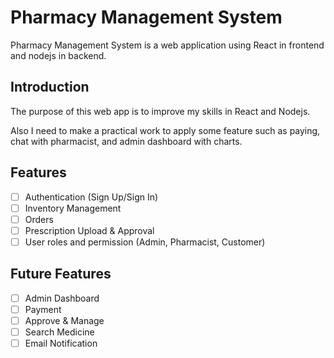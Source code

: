 # Pharmacy Management System

Pharmacy Management System is a web application using React in frontend and nodejs in backend.

## Introduction

The purpose of this web app is to improve my skills in React and Nodejs.

Also I need to make a practical work to apply some feature such as paying, chat with pharmacist, and admin dashboard with charts.

## Features

- [ ] Authentication (Sign Up/Sign In)
- [ ] Inventory Management
- [ ] Orders
- [ ] Prescription Upload & Approval
- [ ] User roles and permission (Admin, Pharmacist, Customer)

## Future Features

- [ ] Admin Dashboard
- [ ] Payment
- [ ] Approve & Manage
- [ ] Search Medicine
- [ ] Email Notification
